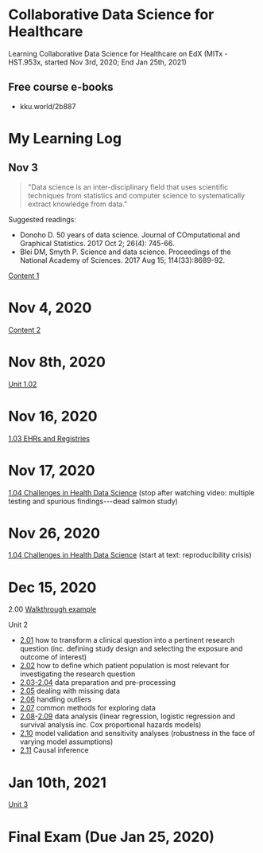 # Collaborative Data Science for Healthcare

Learning Collaborative Data Science for Healthcare on EdX (MITx - HST.953x, started Nov 3rd, 2020; End Jan 25th, 2021)

## Free course e-books
* kku.world/2b887

# My Learning Log

## Nov 3

> "Data science is an inter-disciplinary field that uses scientific techniques from statistics and computer science to systematically extract knowledge from data."

Suggested readings:
  * Donoho D. 50 years of data science. Journal of COmputational and Graphical Statistics. 2017 Oct 2; 26(4): 745-66.
  * Blei DM, Smyth P. Science and data science. Proceedings of the National Academy of Sciences. 2017 Aug 15; 114(33):8689-92.

[Content 1](https://github.com/tatpongkatanyukul/Collaborative/blob/main/Content1.md)
   
# Nov 4, 2020

[Content 2](https://github.com/tatpongkatanyukul/Collaborative/blob/main/Content2.md)

 
# Nov 8th, 2020
[Unit 1.02](https://github.com/tatpongkatanyukul/Collaborative/blob/main/unit102.md)


# Nov 16, 2020

[1.03 EHRs and Registries](https://github.com/tatpongkatanyukul/Collaborative/blob/main/Unit103.md)

# Nov 17, 2020
[1.04 Challenges in Health Data Science](https://github.com/tatpongkatanyukul/Collaborative/blob/main/Unit104.md)
(stop after watching video: multiple testing and spurious findings---dead salmon study)

# Nov 26, 2020
[1.04 Challenges in Health Data Science](https://github.com/tatpongkatanyukul/Collaborative/blob/main/Unit104.md)
(start at text: reproducibility crisis)

# Dec 15, 2020
2.00 [Walkthrough example](https://github.com/tatpongkatanyukul/Collaborative/blob/main/unit200.md)

Unit 2
  * [2.01](https://github.com/tatpongkatanyukul/Collaborative/blob/main/unit201.md)
 how to transform a clinical question into a pertinent research question (inc. defining study design and selecting the exposure and outcome of interest)
  * [2.02](https://github.com/tatpongkatanyukul/Collaborative/blob/main/Unit202.md) how to define which patient population is most relevant for investigating the research question
  * [2.03-2.04](https://github.com/tatpongkatanyukul/Collaborative/blob/main/unit203.md) data preparation and pre-processing
  * [2.05](https://github.com/tatpongkatanyukul/Collaborative/blob/main/unit205.md) dealing with missing data
  * [2.06](https://github.com/tatpongkatanyukul/Collaborative/blob/main/unit206.md) handling outliers
  * [2.07](https://github.com/tatpongkatanyukul/Collaborative/blob/main/unit207.md) common methods for exploring data
  * [2.08](https://github.com/tatpongkatanyukul/Collaborative/blob/main/unit208.md)-[2.09](https://github.com/tatpongkatanyukul/Collaborative/blob/main/unit209.md) data analysis (linear regression, logistic regression and survival analysis inc. Cox proportional hazards models)
  * [2.10](https://github.com/tatpongkatanyukul/Collaborative/blob/main/unit210.md) model validation and sensitivity analyses (robustness in the face of varying model assumptions)
  * [2.11](https://github.com/tatpongkatanyukul/Collaborative/blob/main/unit211.md) Causal inference

# Jan 10th, 2021

[Unit 3](https://github.com/tatpongkatanyukul/Collaborative/blob/main/Unit301.md)

# Final Exam (Due Jan 25, 2020)
